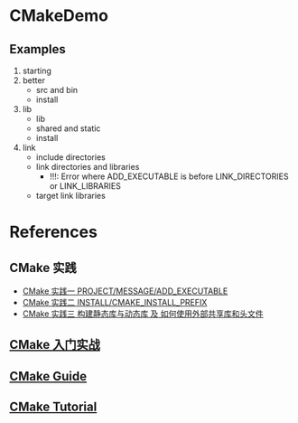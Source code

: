 # CMakeDemo

## Examples

1. starting
2. better
    - src and bin
    - install
3. lib
    - lib
    - shared and static
    - install
4. link
    - include directories
    - link directories and libraries
        - !!!: Error where ADD_EXECUTABLE is before LINK_DIRECTORIES or LINK_LIBRARIES
    - target link libraries

# References

## CMake 实践

- [CMake 实践一 PROJECT/MESSAGE/ADD_EXECUTABLE](https://www.cnblogs.com/52php/p/5681745.html)
- [CMake 实践二 INSTALL/CMAKE_INSTALL_PREFIX](https://www.cnblogs.com/52php/p/5681751.html)
- [CMake 实践三 构建静态库与动态库 及 如何使用外部共享库和头文件](https://www.cnblogs.com/52php/p/5681751.html)

## [CMake 入门实战](https://www.hahack.com/codes/cmake/)

## [CMake Guide](https://cgold.readthedocs.io/en/latest/index.html)

## [CMake Tutorial](https://cmake.org/cmake/help/latest/guide/tutorial/index.html#cmake-tutorial)